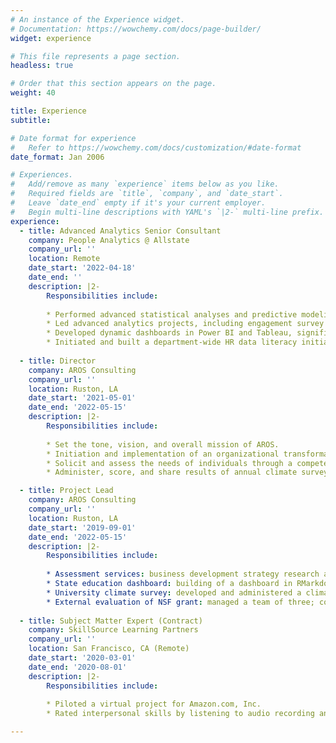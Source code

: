 ```yaml
---
# An instance of the Experience widget.
# Documentation: https://wowchemy.com/docs/page-builder/
widget: experience

# This file represents a page section.
headless: true

# Order that this section appears on the page.
weight: 40

title: Experience
subtitle:

# Date format for experience
#   Refer to https://wowchemy.com/docs/customization/#date-format
date_format: Jan 2006

# Experiences.
#   Add/remove as many `experience` items below as you like.
#   Required fields are `title`, `company`, and `date_start`.
#   Leave `date_end` empty if it's your current employer.
#   Begin multi-line descriptions with YAML's `|2-` multi-line prefix.
experience:
  - title: Advanced Analytics Senior Consultant
    company: People Analytics @ Allstate
    company_url: ''
    location: Remote
    date_start: '2022-04-18'
    date_end: ''
    description: |2-
        Responsibilities include:
        
        * Performed advanced statistical analyses and predictive modeling in R and Python across various HR functions, presenting strategic insights to stakeholders and senior leadership.
        * Led advanced analytics projects, including engagement survey analyses, Organizational Network Analysis (ONA) and Natural Language Processing (NLP), directly influencing policy and HR interventions.
        * Developed dynamic dashboards in Power BI and Tableau, significantly improving stakeholder comprehension and engagement with complex datasets.
        * Initiated and built a department-wide HR data literacy initiative, developing and tracking metrics to assess and improve stakeholder analytics capabilities. 
    
  - title: Director
    company: AROS Consulting
    company_url: ''
    location: Ruston, LA
    date_start: '2021-05-01'
    date_end: '2022-05-15'
    description: |2-
        Responsibilities include:
        
        * Set the tone, vision, and overall mission of AROS.
        * Initiation and implementation of an organizational transformation.
        * Solicit and assess the needs of individuals through a competency survey; use results to inform project staffing and acquisition.
        * Administer, score, and share results of annual climate survey; discuss and implement changes as necessary.

  - title: Project Lead
    company: AROS Consulting
    company_url: ''
    location: Ruston, LA
    date_start: '2019-09-01'
    date_end: '2022-05-15'
    description: |2-
        Responsibilities include:
        
        * Assessment services: business development strategy research and creation of an assessment center for public safety personnel. 
        * State education dashboard: building of a dashboard in RMarkdown of annual teacher retention report for Kansas education department.
        * University climate survey: developed and administered a climate survey; conducted focus groups/interviews; analyzed quantitative data to find climate trends, created a codebook for best practices in analyzing qualitative data.
        * External evaluation of NSF grant: managed a team of three; coordinated with project investigators; gathered and analyzed work done by project team; wrote a technical report to document project processes and findings, evaluated and formative feedback; presented results to grant team. 
       
  - title: Subject Matter Expert (Contract)
    company: SkillSource Learning Partners
    company_url: ''
    location: San Francisco, CA (Remote)
    date_start: '2020-03-01'
    date_end: '2020-08-01'
    description: |2-
        Responsibilities include:
        
        * Piloted a virtual project for Amazon.com, Inc.
        * Rated interpersonal skills by listening to audio recording and transcripts.

---
```

